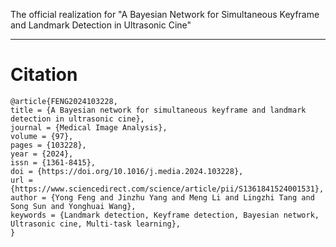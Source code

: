 The official realization for "A Bayesian Network for Simultaneous Keyframe and Landmark Detection in Ultrasonic Cine"

---
# Citation
```
@article{FENG2024103228,
title = {A Bayesian network for simultaneous keyframe and landmark detection in ultrasonic cine},
journal = {Medical Image Analysis},
volume = {97},
pages = {103228},
year = {2024},
issn = {1361-8415},
doi = {https://doi.org/10.1016/j.media.2024.103228},
url = {https://www.sciencedirect.com/science/article/pii/S1361841524001531},
author = {Yong Feng and Jinzhu Yang and Meng Li and Lingzhi Tang and Song Sun and Yonghuai Wang},
keywords = {Landmark detection, Keyframe detection, Bayesian network, Ultrasonic cine, Multi-task learning},
}
```
